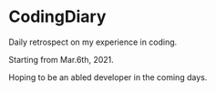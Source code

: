 # CodingDiary
Daily retrospect on my experience in coding.

Starting from Mar.6th, 2021.

Hoping to be an abled developer in the coming days.
